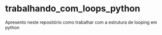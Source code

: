# trabalhando_com_loops_python

Apresento neste repositório como trabalhar com a estrutura de looping em python
